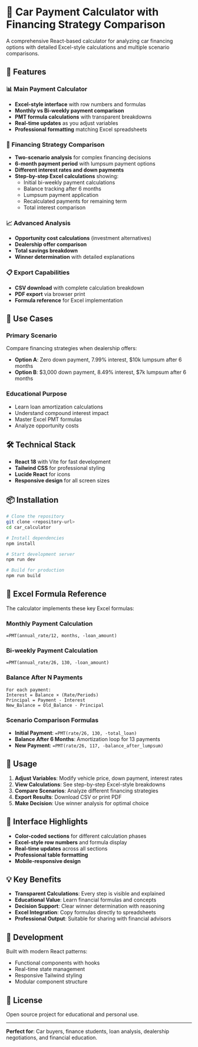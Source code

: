 # 🚗 Car Payment Calculator with Financing Strategy Comparison

A comprehensive React-based calculator for analyzing car financing options with detailed Excel-style calculations and multiple scenario comparisons.

## 🎯 Features

### 📊 Main Payment Calculator
- **Excel-style interface** with row numbers and formulas
- **Monthly vs Bi-weekly payment comparison**
- **PMT formula calculations** with transparent breakdowns
- **Real-time updates** as you adjust variables
- **Professional formatting** matching Excel spreadsheets

### 🔀 Financing Strategy Comparison
- **Two-scenario analysis** for complex financing decisions
- **6-month payment period** with lumpsum payment options
- **Different interest rates and down payments**
- **Step-by-step Excel calculations** showing:
  - Initial bi-weekly payment calculations
  - Balance tracking after 6 months
  - Lumpsum payment application
  - Recalculated payments for remaining term
  - Total interest comparison

### 📈 Advanced Analysis
- **Opportunity cost calculations** (investment alternatives)
- **Dealership offer comparison**
- **Total savings breakdown**
- **Winner determination** with detailed explanations

### 📋 Export Capabilities
- **CSV download** with complete calculation breakdown
- **PDF export** via browser print
- **Formula reference** for Excel implementation

## 🚀 Use Cases

### Primary Scenario
Compare financing strategies when dealership offers:
- **Option A**: Zero down payment, 7.99% interest, $10k lumpsum after 6 months
- **Option B**: $3,000 down payment, 8.49% interest, $7k lumpsum after 6 months

### Educational Purpose
- Learn loan amortization calculations
- Understand compound interest impact
- Master Excel PMT formulas
- Analyze opportunity costs

## 🛠️ Technical Stack

- **React 18** with Vite for fast development
- **Tailwind CSS** for professional styling
- **Lucide React** for icons
- **Responsive design** for all screen sizes

## 📦 Installation

```bash
# Clone the repository
git clone <repository-url>
cd car_calculator

# Install dependencies
npm install

# Start development server
npm run dev

# Build for production
npm run build
```

## 🧮 Excel Formula Reference

The calculator implements these key Excel formulas:

### Monthly Payment Calculation
```excel
=PMT(annual_rate/12, months, -loan_amount)
```

### Bi-weekly Payment Calculation
```excel
=PMT(annual_rate/26, 130, -loan_amount)
```

### Balance After N Payments
```excel
For each payment:
Interest = Balance × (Rate/Periods)
Principal = Payment - Interest
New_Balance = Old_Balance - Principal
```

### Scenario Comparison Formulas
- **Initial Payment**: `=PMT(rate/26, 130, -total_loan)`
- **Balance After 6 Months**: Amortization loop for 13 payments
- **New Payment**: `=PMT(rate/26, 117, -balance_after_lumpsum)`

## 📱 Usage

1. **Adjust Variables**: Modify vehicle price, down payment, interest rates
2. **View Calculations**: See step-by-step Excel-style breakdowns
3. **Compare Scenarios**: Analyze different financing strategies
4. **Export Results**: Download CSV or print PDF
5. **Make Decision**: Use winner analysis for optimal choice

## 🎨 Interface Highlights

- **Color-coded sections** for different calculation phases
- **Excel-style row numbers** and formula display
- **Real-time updates** across all sections
- **Professional table formatting**
- **Mobile-responsive design**

## 💡 Key Benefits

- **Transparent Calculations**: Every step is visible and explained
- **Educational Value**: Learn financial formulas and concepts
- **Decision Support**: Clear winner determination with reasoning
- **Excel Integration**: Copy formulas directly to spreadsheets
- **Professional Output**: Suitable for sharing with financial advisors

## 🔧 Development

Built with modern React patterns:
- Functional components with hooks
- Real-time state management
- Responsive Tailwind styling
- Modular component structure

## 📄 License

Open source project for educational and personal use.

---

**Perfect for**: Car buyers, finance students, loan analysis, dealership negotiations, and financial education.